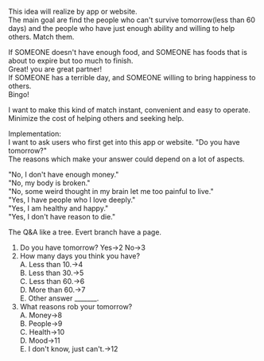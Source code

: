 This idea will realize by app or website.  
The main goal are find the people who can't survive tomorrow(less than 60 days) and the people who have just enough ability and willing to help others. 
Match them.  
  
If SOMEONE doesn't have enough food, and SOMEONE has foods that is about to expire but too much to finish.  
Great! you are great partner!  
If SOMEONE has a terrible day, and SOMEONE willing to bring happiness to others.  
Bingo!  
  
I want to make this kind of match instant, convenient and easy to operate.  
Minimize the cost of helping others and seeking help.  
  
  
Implementation:  
I want to ask users who first get into this app or website. "Do you have tomorrow?"    
The reasons which make your answer could depend on a lot of aspects.  
  
"No, I don't have enough money."  
"No, my body is broken."  
"No, some weird thought in my brain let me too painful to live."  
"Yes, I have people who I love deeply."  
"Yes, I am healthy and happy."  
"Yes, I don't have reason to die."  

The Q&A like a tree. Evert branch have a page.
1. Do you have tomorrow? Yes->2 No->3  
2. How many days you think you have?  
  A. Less than 10.->4  
  B. Less than 30.->5  
  C. Less than 60.->6  
  D. More than 60.->7  
  E. Other answer _______.  
3. What reasons rob your tomorrow?  
  A. Money->8  
  B. People->9  
  C. Health->10  
  D. Mood->11  
  E. I don't know, just can't.->12   
  
